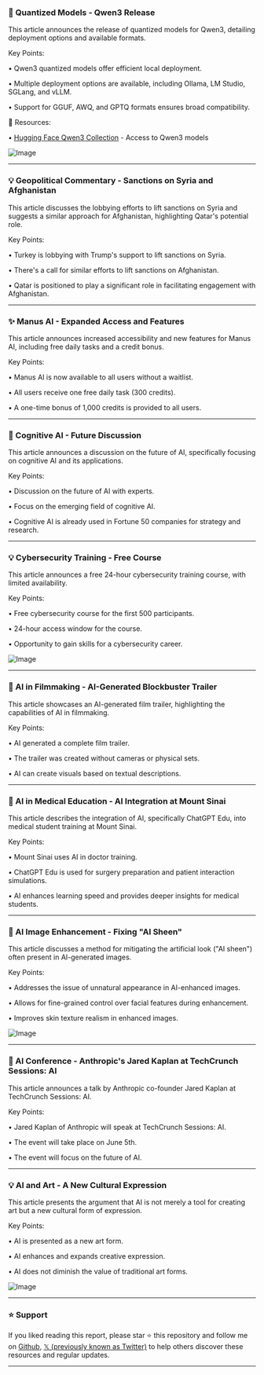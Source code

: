 ### 🤖 Quantized Models - Qwen3 Release

This article announces the release of quantized models for Qwen3, detailing deployment options and available formats.

Key Points:

• Qwen3 quantized models offer efficient local deployment.

• Multiple deployment options are available, including Ollama, LM Studio, SGLang, and vLLM.

• Support for GGUF, AWQ, and GPTQ formats ensures broad compatibility.


🔗 Resources:

• [Hugging Face Qwen3 Collection](LINK_MISSING) - Access to Qwen3 models

![Image](https://pbs.twimg.com/media/Gqv8JZSXkAAzL69?format=jpg&name=900x900)


---
### 💡 Geopolitical Commentary - Sanctions on Syria and Afghanistan

This article discusses the lobbying efforts to lift sanctions on Syria and suggests a similar approach for Afghanistan, highlighting Qatar's potential role.

Key Points:

• Turkey is lobbying with Trump's support to lift sanctions on Syria.

•  There's a call for similar efforts to lift sanctions on Afghanistan.

• Qatar is positioned to play a significant role in facilitating engagement with Afghanistan.


---
### ✨ Manus AI - Expanded Access and Features

This article announces increased accessibility and new features for Manus AI, including free daily tasks and a credit bonus.

Key Points:

• Manus AI is now available to all users without a waitlist.

• All users receive one free daily task (300 credits).

• A one-time bonus of 1,000 credits is provided to all users.


---
### 🤖 Cognitive AI - Future Discussion

This article announces a discussion on the future of AI, specifically focusing on cognitive AI and its applications.

Key Points:

• Discussion on the future of AI with experts.

• Focus on the emerging field of cognitive AI.

•  Cognitive AI is already used in Fortune 50 companies for strategy and research.


---
### 💡 Cybersecurity Training - Free Course

This article announces a free 24-hour cybersecurity training course, with limited availability.

Key Points:

• Free cybersecurity course for the first 500 participants.

• 24-hour access window for the course.

•  Opportunity to gain skills for a cybersecurity career.


![Image](https://pbs.twimg.com/media/GquN22zaUAAul6d?format=jpg&name=small)


---
### 🤖 AI in Filmmaking - AI-Generated Blockbuster Trailer

This article showcases an AI-generated film trailer, highlighting the capabilities of AI in filmmaking.

Key Points:

•  AI generated a complete film trailer.

• The trailer was created without cameras or physical sets.

• AI can create visuals based on textual descriptions.



---
### 🤖 AI in Medical Education - AI Integration at Mount Sinai

This article describes the integration of AI, specifically ChatGPT Edu, into medical student training at Mount Sinai.

Key Points:

• Mount Sinai uses AI in doctor training.

• ChatGPT Edu is used for surgery preparation and patient interaction simulations.

• AI enhances learning speed and provides deeper insights for medical students.


---
### 🚀 AI Image Enhancement - Fixing "AI Sheen"

This article discusses a method for mitigating the artificial look ("AI sheen") often present in AI-generated images.

Key Points:

•  Addresses the issue of unnatural appearance in AI-enhanced images.

• Allows for fine-grained control over facial features during enhancement.

• Improves skin texture realism in enhanced images.


![Image](https://pbs.twimg.com/amplify_video_thumb/1922018482826444801/img/PUKvWBqhNU1dFgIg.jpg)


---
### 🤖 AI Conference - Anthropic's Jared Kaplan at TechCrunch Sessions: AI

This article announces a talk by Anthropic co-founder Jared Kaplan at TechCrunch Sessions: AI.

Key Points:

• Jared Kaplan of Anthropic will speak at TechCrunch Sessions: AI.

• The event will take place on June 5th.

•  The event will focus on the future of AI.


---
### 💡 AI and Art - A New Cultural Expression

This article presents the argument that AI is not merely a tool for creating art but a new cultural form of expression.

Key Points:

• AI is presented as a new art form.

• AI enhances and expands creative expression.

• AI does not diminish the value of traditional art forms.


![Image](https://pbs.twimg.com/amplify_video_thumb/1921906458628636672/img/-QrwT_tKSLDQapZT.jpg)


---

### ⭐️ Support

If you liked reading this report, please star ⭐️ this repository and follow me on [Github](https://github.com/Drix10), [𝕏 (previously known as Twitter)](https://x.com/DRIX_10_) to help others discover these resources and regular updates.

---
